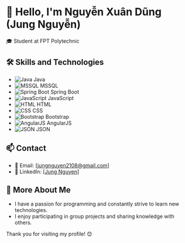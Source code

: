 # 👋 Hello, I'm Nguyễn Xuân Dũng (Jung Nguyễn)

🎓 Student at FPT Polytechnic

## 🛠️ Skills and Technologies

- ![Java](https://img.shields.io/badge/Java-%23ED8B00.svg?style=for-the-badge&logo=java&logoColor=white) Java
- ![MSSQL](https://img.shields.io/badge/MSSQL-%23CC2927.svg?style=for-the-badge&logo=microsoft-sql-server&logoColor=white) MSSQL
- ![Spring Boot](https://img.shields.io/badge/Spring%20Boot-%236DB33F.svg?style=for-the-badge&logo=spring&logoColor=white) Spring Boot
- ![JavaScript](https://img.shields.io/badge/JavaScript-%23323330.svg?style=for-the-badge&logo=javascript&logoColor=%23F7DF1E) JavaScript
- ![HTML](https://img.shields.io/badge/HTML-%23E34F26.svg?style=for-the-badge&logo=html5&logoColor=white) HTML
- ![CSS](https://img.shields.io/badge/CSS-%231572B6.svg?style=for-the-badge&logo=css3&logoColor=white) CSS
- ![Bootstrap](https://img.shields.io/badge/Bootstrap-%23563D7C.svg?style=for-the-badge&logo=bootstrap&logoColor=white) Bootstrap
- ![AngularJS](https://img.shields.io/badge/AngularJS-%23E23237.svg?style=for-the-badge&logo=angularjs&logoColor=white) AngularJS
- ![JSON](https://img.shields.io/badge/JSON-%23000000.svg?style=for-the-badge&logo=json&logoColor=white) JSON

## 📫 Contact

- 📧 Email: [jungnguyen2108@gmail.com]
- 💼 LinkedIn: [[Jung Nguyen](https://www.linkedin.com/in/jung-nguyen-xuan/)]

## 🌟 More About Me

- I have a passion for programming and constantly strive to learn new technologies.
- I enjoy participating in group projects and sharing knowledge with others.

Thank you for visiting my profile! 😊

